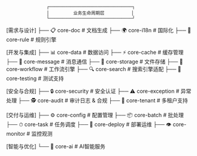                    ┌───────────────────────────────┐
                   │         业务生命周期层          │
                   └───────────────────────────────┘

[需求与设计]
  ├── 📋 core-doc         # 文档生成
  ├── 🌍 core-i18n        # 国际化
  ├── 📏 core-rule        # 规则引擎

[开发与集成]
  ├── 📊 core-data        # 数据访问
  ├── ⚡  core-cache       # 缓存管理
  ├── 📡 core-message     # 消息通信
  ├── 💾 core-storage     # 文件存储
  ├── 🔄 core-workflow    # 工作流引擎
  ├── 🔍 core-search      # 搜索引擎适配
  ├── 🧪 core-testing     # 测试支持

[安全与合规]
  ├── 🔒 core-security    # 安全认证
  ├── ⚠️ core-exception   # 异常处理
  ├── 🕵 core-audit       # 审计日志 & 合规
  ├── 🏢 core-tenant      # 多租户支持

[交付与运维]
  ├── ⚙️ core-config      # 配置管理
  ├── 📦 core-batch       # 批处理
  ├── ⏱  core-task        # 任务调度
  ├── 🚀 core-deploy      # 部署运维
  ├── 👁️ core-monitor     # 监控观测

[智能与优化]
  └── 🤖 core-ai          # AI智能服务
